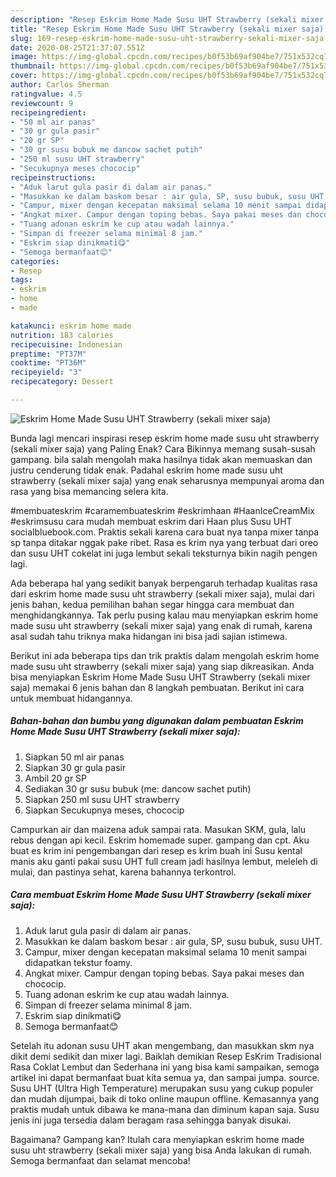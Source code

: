 ```yaml
---
description: "Resep Eskrim Home Made Susu UHT Strawberry (sekali mixer saja) | Cara Bikin Eskrim Home Made Susu UHT Strawberry (sekali mixer saja) Yang Enak Banget"
title: "Resep Eskrim Home Made Susu UHT Strawberry (sekali mixer saja) | Cara Bikin Eskrim Home Made Susu UHT Strawberry (sekali mixer saja) Yang Enak Banget"
slug: 169-resep-eskrim-home-made-susu-uht-strawberry-sekali-mixer-saja-cara-bikin-eskrim-home-made-susu-uht-strawberry-sekali-mixer-saja-yang-enak-banget
date: 2020-08-25T21:37:07.551Z
image: https://img-global.cpcdn.com/recipes/b0f53b69af904be7/751x532cq70/eskrim-home-made-susu-uht-strawberry-sekali-mixer-saja-foto-resep-utama.jpg
thumbnail: https://img-global.cpcdn.com/recipes/b0f53b69af904be7/751x532cq70/eskrim-home-made-susu-uht-strawberry-sekali-mixer-saja-foto-resep-utama.jpg
cover: https://img-global.cpcdn.com/recipes/b0f53b69af904be7/751x532cq70/eskrim-home-made-susu-uht-strawberry-sekali-mixer-saja-foto-resep-utama.jpg
author: Carlos Sherman
ratingvalue: 4.5
reviewcount: 9
recipeingredient:
- "50 ml air panas"
- "30 gr gula pasir"
- "20 gr SP"
- "30 gr susu bubuk me dancow sachet putih"
- "250 ml susu UHT strawberry"
- "Secukupnya meses chococip"
recipeinstructions:
- "Aduk larut gula pasir di dalam air panas."
- "Masukkan ke dalam baskom besar : air gula, SP, susu bubuk, susu UHT."
- "Campur, mixer dengan kecepatan maksimal selama 10 menit sampai didapatkan tekstur foamy."
- "Angkat mixer. Campur dengan toping bebas. Saya pakai meses dan chococip."
- "Tuang adonan eskrim ke cup atau wadah lainnya."
- "Simpan di freezer selama minimal 8 jam."
- "Eskrim siap dinikmati😋"
- "Semoga bermanfaat😊"
categories:
- Resep
tags:
- eskrim
- home
- made

katakunci: eskrim home made 
nutrition: 183 calories
recipecuisine: Indonesian
preptime: "PT37M"
cooktime: "PT36M"
recipeyield: "3"
recipecategory: Dessert

---
```



![Eskrim Home Made Susu UHT Strawberry (sekali mixer saja)](https://img-global.cpcdn.com/recipes/b0f53b69af904be7/751x532cq70/eskrim-home-made-susu-uht-strawberry-sekali-mixer-saja-foto-resep-utama.jpg)

Bunda lagi mencari inspirasi resep eskrim home made susu uht strawberry (sekali mixer saja) yang Paling Enak? Cara Bikinnya memang susah-susah gampang. bila salah mengolah maka hasilnya tidak akan memuaskan dan justru cenderung tidak enak. Padahal eskrim home made susu uht strawberry (sekali mixer saja) yang enak seharusnya mempunyai aroma dan rasa yang bisa memancing selera kita.

#membuateskrim #caramembuateskrim #eskrimhaan #HaanIceCreamMix #eskrimsusu cara mudah membuat eskrim dari Haan plus Susu UHT socialbluebook.com. Praktis sekali karena cara buat nya tanpa mixer tanpa sp tanpa ditakar nggak pake ribet. Rasa es krim nya yang terbuat dari oreo dan susu UHT cokelat ini juga lembut sekali teksturnya bikin nagih pengen lagi.

Ada beberapa hal yang sedikit banyak berpengaruh terhadap kualitas rasa dari eskrim home made susu uht strawberry (sekali mixer saja), mulai dari jenis bahan, kedua pemilihan bahan segar hingga cara membuat dan menghidangkannya. Tak perlu pusing kalau mau menyiapkan eskrim home made susu uht strawberry (sekali mixer saja) yang enak di rumah, karena asal sudah tahu triknya maka hidangan ini bisa jadi sajian istimewa.


Berikut ini ada beberapa tips dan trik praktis dalam mengolah eskrim home made susu uht strawberry (sekali mixer saja) yang siap dikreasikan. Anda bisa menyiapkan Eskrim Home Made Susu UHT Strawberry (sekali mixer saja) memakai 6 jenis bahan dan 8 langkah pembuatan. Berikut ini cara untuk membuat hidangannya.

<!--inarticleads1-->

##### Bahan-bahan dan bumbu yang digunakan dalam pembuatan Eskrim Home Made Susu UHT Strawberry (sekali mixer saja):

1. Siapkan 50 ml air panas
1. Siapkan 30 gr gula pasir
1. Ambil 20 gr SP
1. Sediakan 30 gr susu bubuk (me: dancow sachet putih)
1. Siapkan 250 ml susu UHT strawberry
1. Siapkan Secukupnya meses, chococip


Campurkan air dan maizena aduk sampai rata. Masukan SKM, gula, lalu rebus dengan api kecil. Eskrim homemade super. gampang dan cpt. Aku buat es krim ini pengembangan dari resep es krim buah ini Susu kental manis aku ganti pakai susu UHT full cream jadi hasilnya lembut, meleleh di mulai, dan pastinya sehat, karena bahannya terkontrol. 

<!--inarticleads2-->

##### Cara membuat Eskrim Home Made Susu UHT Strawberry (sekali mixer saja):

1. Aduk larut gula pasir di dalam air panas.
1. Masukkan ke dalam baskom besar : air gula, SP, susu bubuk, susu UHT.
1. Campur, mixer dengan kecepatan maksimal selama 10 menit sampai didapatkan tekstur foamy.
1. Angkat mixer. Campur dengan toping bebas. Saya pakai meses dan chococip.
1. Tuang adonan eskrim ke cup atau wadah lainnya.
1. Simpan di freezer selama minimal 8 jam.
1. Eskrim siap dinikmati😋
1. Semoga bermanfaat😊


Setelah itu adonan susu UHT akan mengembang, dan masukkan skm nya dikit demi sedikit dan mixer lagi. Baiklah demikian Resep EsKrim Tradisional Rasa Coklat Lembut dan Sederhana ini yang bisa kami sampaikan, semoga artikel ini dapat bermanfaat buat kita semua ya, dan sampai jumpa. source. Susu UHT (Ultra High Temperature) merupakan susu yang cukup populer dan mudah dijumpai, baik di toko online maupun offline. Kemasannya yang praktis mudah untuk dibawa ke mana-mana dan diminum kapan saja. Susu jenis ini juga tersedia dalam beragam rasa sehingga banyak disukai. 

Bagaimana? Gampang kan? Itulah cara menyiapkan eskrim home made susu uht strawberry (sekali mixer saja) yang bisa Anda lakukan di rumah. Semoga bermanfaat dan selamat mencoba!

